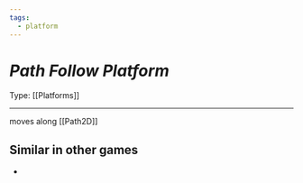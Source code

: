 ```yaml
---
tags:
  - platform
---
```

# _Path Follow Platform_

Type: [[Platforms]]

----


moves along [[Path2D]]

## Similar in other games

* 